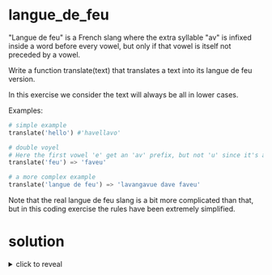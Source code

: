 # langue_de_feu

"Langue de feu" is a French slang where the extra syllable "av" is infixed inside a word before every vowel, but only if that vowel is itself not preceded by a vowel.

Write a function translate(text) that translates a text into its langue de feu version.

In this exercise we consider the text will always be all in lower cases.

Examples:

```python
# simple example
translate('hello') #'havellavo'

# double voyel
# Here the first vowel 'e' get an 'av' prefix, but not 'u' since it's a double vowel
translate('feu') => 'faveu'

# a more complex example
translate('langue de feu') => 'lavangavue dave faveu'
```

Note that the real langue de feu slang is a bit more complicated than that, but in this coding exercise the rules have been extremely simplified.

# solution

<details>
    <summary markdown="span">click to reveal</summary>
    
This would be extremely simple if the rule for the double vowel did not exist. However this does not make it a lot more difficult.

In this algorithm, we simply iterate character per character over the original text, and build an output with the following rule:
 - if the character is a vowel
   - if the preceding character is a vowel, do not add 'av', else add 'av'
 - else add the character straight to the output

This is as straightforward as it gets.

</details>